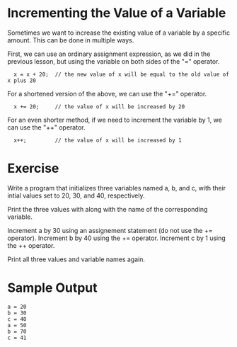 Incrementing the Value of a Variable
====================================

Sometimes we want to increase the existing value of a variable by a specific amount. This can
be done in multiple ways.

First, we can use an ordinary assignment expression, as we did in the previous lesson, but using 
the variable on both sides of the "=" operator.

```
  x = x + 20;  // the new value of x will be equal to the old value of x plus 20
```  

For a shortened version of the above, we can use the "+=" operator.

```
  x += 20;     // the value of x will be increased by 20
```  

For an even shorter method, if we need to increment the variable by 1, we can use the "++" operator.

```
  x++;         // the value of x will be increased by 1
```  

Exercise
========

Write a program that initializes three variables named a, b, and c, with their intial
values set to 20, 30, and 40, respectively.

Print the three values with along with the name of the corresponding variable.

Increment a by 30 using an assignement statement (do not use the += operator).
Increment b by 40 using the += operator.
Increment c by 1 using the ++ operator.

Print all three values and variable names again.

Sample Output
=============

```
a = 20
b = 30
c = 40
a = 50
b = 70
c = 41
```
